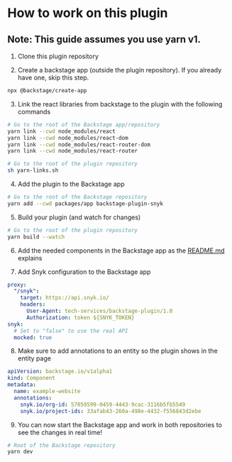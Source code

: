 # How to work on this plugin

## Note: This guide assumes you use yarn v1.

1. Clone this plugin repository

2. Create a backstage app (outside the plugin repository). If you already have one, skip this step.

```bash
npx @backstage/create-app
```

3. Link the react libraries from backstage to the plugin with the following commands

```bash
# Go to the root of the Backstage app/repository
yarn link --cwd node_modules/react
yarn link --cwd node_modules/react-dom
yarn link --cwd node_modules/react-router-dom
yarn link --cwd node_modules/react-router

# Go to the root of the plugin repository
sh yarn-links.sh
```

4. Add the plugin to the Backstage app

```bash
# Go to the root of the Backstage repository
yarn add --cwd packages/app backstage-plugin-snyk
```

5. Build your plugin (and watch for changes)

```bash
# Go to the root of the plugin repository
yarn build --watch
```

6. Add the needed components in the Backstage app as the [README.md](../README.md) explains

7. Add Snyk configuration to the Backstage app

```yaml
proxy:
  "/snyk":
    target: https://api.snyk.io/
    headers:
      User-Agent: tech-services/backstage-plugin/1.0
      Authorization: token ${SNYK_TOKEN}
snyk:
  # Set to "false" to use the real API
  mocked: true
```

8. Make sure to add annotations to an entity so the plugin shows in the entity page

```yaml
apiVersion: backstage.io/v1alpha1
kind: Component
metadata:
  name: example-website
  annotations:
    snyk.io/org-id: 57059599-0459-4443-9cac-3116b5fb5549
    snyk.io/project-ids: 33afab43-260a-498e-4432-f556843d2ebe
```

9. You can now start the Backstage app and work in both repositories to see the changes in real time!

```bash
# Root of the Backstage repository
yarn dev
```
